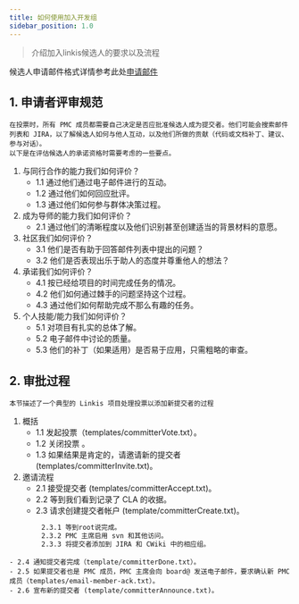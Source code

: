 ```yaml
---
title: 如何使用加入开发组
sidebar_position: 1.0
---
```

> 介绍加入linkis候选人的要求以及流程

候选人申请邮件格式详情参考此处[申请邮件](https://inlong.apache.org/zh-CN/development/how-to-vote-a-committer-ppmc)
## 1. 申请者评审规范
    在投票时，所有 PMC 成员都需要自己决定是否应批准候选人成为提交者。他们可能会搜索邮件列表和 JIRA，以了解候选人如何与他人互动，以及他们所做的贡献（代码或文档补丁、建议、参与对话）。
    以下是在评估候选人的承诺资格时需要考虑的一些要点。
1. 与同行合作的能力我们如何评价？
   - 1.1 通过他们通过电子邮件进行的互动。
   - 1.2 通过他们如何回应批评。
   - 1.3 通过他们如何参与群体决策过程。
2. 成为导师的能力我们如何评价？  
   - 2.1 通过他们的清晰程度以及他们识别甚至创建适当的背景材料的意愿。
3. 社区我们如何评价？
   - 3.1 他们是否有助于回答邮件列表中提出的问题？
   - 3.2 他们是否表现出乐于助人的态度并尊重他人的想法？
4. 承诺我们如何评价？
   - 4.1 按已经给项目的时间完成任务的情况。
   - 4.2 他们如何通过棘手的问题坚持这个过程。
   - 4.3 通过他们如何帮助完成不那么有趣的任务。
5. 个人技能/能力我们如何评价？
   - 5.1 对项目有扎实的总体了解。
   - 5.2 电子邮件中讨论的质量。
   - 5.3 他们的补丁（如果适用）是否易于应用，只需粗略的审查。

## 2. 审批过程
    本节描述了一个典型的 Linkis 项目处理投票以添加新提交者的过程
1. 概括 
    - 1.1 发起投票（templates/committerVote.txt）。
    - 1.2 关闭投票 。
    - 1.3 如果结果是肯定的，请邀请新的提交者 (templates/committerInvite.txt)。
2. 邀请流程
    - 2.1 接受提交者 (templates/committerAccept.txt)。
    - 2.2 等到我们看到记录了 CLA 的收据。
    - 2.3 请求创建提交者帐户 (template/committerCreate.txt)。
```html
        2.3.1 等到root说完成。
        2.3.2 PMC 主席启用 svn 和其他访问。
        2.3.3 将提交者添加到 JIRA 和 CWiki 中的相应组。
```



    - 2.4 通知提交者完成（template/committerDone.txt）。
    - 2.5 如果提交者也是 PMC 成员，PMC 主席会向 board@ 发送电子邮件，要求确认新 PMC 成员（templates/email-member-ack.txt）。
    - 2.6 宣布新的提交者 (template/committerAnnounce.txt)。
